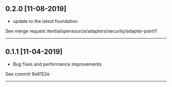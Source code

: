 
## 0.2.0 [11-08-2019]

* update to the latest foundation

See merge request itentialopensource/adapters/security/adapter-psirt!1

---

## 0.1.1 [11-04-2019]

* Bug fixes and performance improvements

See commit 9e8152e

---
